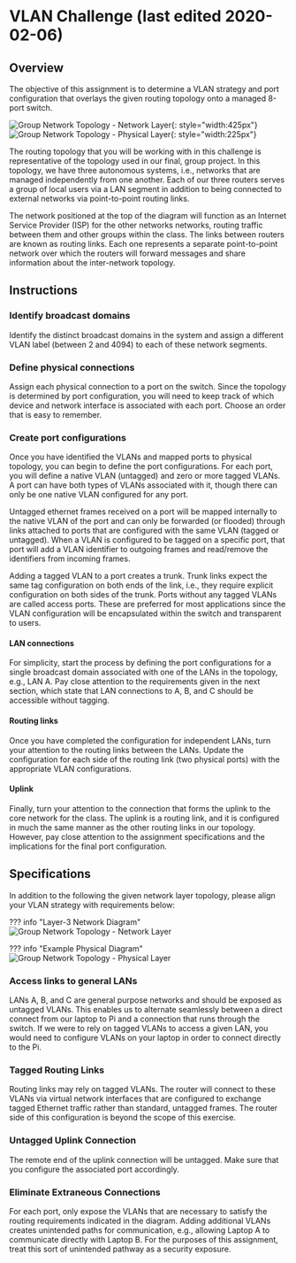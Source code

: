 # VLAN Challenge (last edited 2020-02-06)

## Overview
The objective of this assignment is to determine a VLAN strategy and port configuration that overlays the given routing topology onto a managed 8-port switch.

![Group Network Topology - Network Layer](/img/group-topology-network.png){: style="width:425px"} ![Group Network Topology - Physical Layer](/img/group-topology-physical.png){: style="width:225px"}

The routing topology that you will be working with in this challenge is representative of the topology used in our final, group project. In this topology, we have three autonomous systems, i.e., networks that are managed independently from one another. Each of our three routers serves a group of local users via a LAN segment in addition to being connected to external networks via point-to-point routing links.

The network positioned at the top of the diagram will function as an Internet Service Provider (ISP) for the other networks networks, routing traffic between them and other groups within the class. The links between routers are known as routing links. Each one represents a separate point-to-point network over which the routers will forward messages and share information about the inter-network topology.

## Instructions

### Identify broadcast domains
Identify the distinct broadcast domains in the system and assign a different VLAN label (between 2 and 4094) to each of these network segments. 

### Define physical connections
Assign each physical connection to a port on the switch. Since the topology is determined by port configuration, you will need to keep track of which device and network interface is associated with each port. Choose an order that is easy to remember.

### Create port configurations
Once you have identified the VLANs and mapped ports to physical topology, you can begin to define the port configurations. For each port, you will define a native VLAN (untagged) and zero or more tagged VLANs. A port can have both types of VLANs associated with it, though there can only be one native VLAN configured for any port.

Untagged ethernet frames received on a port will be mapped internally to the native VLAN of the port and can only be forwarded (or flooded) through links attached to ports that are configured with the same VLAN (tagged or untagged). When a VLAN is configured to be tagged on a specific port, that port will add a VLAN identifier to outgoing frames and read/remove the identifiers from incoming frames.

Adding a tagged VLAN to a port creates a trunk. Trunk links expect the same tag configuration on both ends of the link, i.e., they require explicit configuration on both sides of the trunk. Ports without any tagged VLANs are called access ports. These are preferred for most applications since the VLAN configuration will be encapsulated within the switch and transparent to users.

#### LAN connections
For simplicity, start the process by defining the port configurations for a single broadcast domain associated with one of the LANs in the topology, e.g., LAN A. Pay close attention to the requirements given in the next section, which state that LAN connections to A, B, and C should be accessible without tagging.

#### Routing links
Once you have completed the configuration for independent LANs, turn your attention to the routing links between the LANs. Update the configuration for each side of the routing link (two physical ports) with the appropriate VLAN configurations. 

#### Uplink
Finally, turn your attention to the connection that forms the uplink to the core network for the class. The uplink is a routing link, and it is configured in much the same manner as the other routing links in our topology. However, pay close attention to the assignment specifications and the implications for the final port configuration.

## Specifications
In addition to the following the given network layer topology, please align your VLAN strategy with requirements below:

??? info "Layer-3 Network Diagram"
    ![Group Network Topology - Network Layer](/img/group-topology-network.png)

??? info "Example Physical Diagram"
    ![Group Network Topology - Physical Layer](/img/group-topology-physical.png)

###  Access links to general LANs
LANs A, B, and C are general purpose networks and should be exposed as untagged VLANs. This enables us to alternate seamlessly between a direct connect from our laptop to Pi and a connection that runs through the switch. If we were to rely on tagged VLANs to access a given LAN, you would need to configure VLANs on your laptop in order to connect directly to the Pi.

### Tagged Routing Links
Routing links may rely on tagged VLANs. The router will connect to these VLANs via virtual network interfaces that are configured to exchange tagged Ethernet traffic rather than standard, untagged frames. The router side of this configuration is beyond the scope of this exercise.

### Untagged Uplink Connection
The remote end of the uplink connection will be untagged. Make sure that you configure the associated port accordingly.

### Eliminate Extraneous Connections
For each port, only expose the VLANs that are necessary to satisfy the routing requirements indicated in the diagram. Adding additional VLANs creates unintended paths for communication, e.g., allowing Laptop A to communicate directly with Laptop B. For the purposes of this assignment, treat this sort of unintended pathway as a security exposure.

